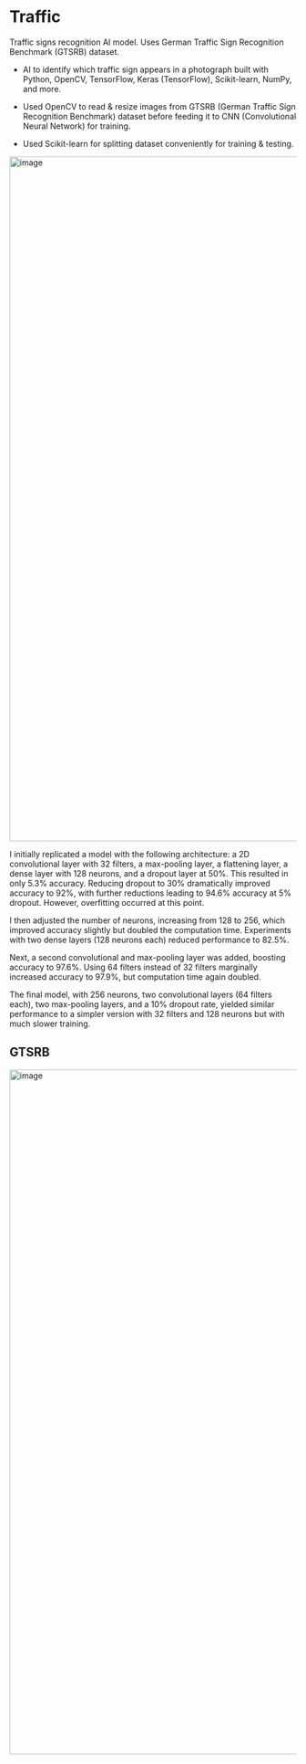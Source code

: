 # Traffic
 Traffic signs recognition AI model. Uses German Traffic Sign Recognition Benchmark (GTSRB) dataset.

- AI to identify which traffic sign appears in a photograph built with Python, OpenCV, TensorFlow, Keras (TensorFlow), Scikit-learn, NumPy, and more.

- Used OpenCV to read & resize images from GTSRB (German Traffic Sign Recognition Benchmark) dataset before feeding it to CNN (Convolutional Neural Network) for training.

- Used Scikit-learn for splitting dataset conveniently for training & testing.

<img width="1200" alt="image" src="https://github.com/user-attachments/assets/e3d024ba-015a-4d19-8658-9a9cdfa6f128" />

I initially replicated a model with the following architecture: a 2D convolutional layer with 32 filters, a max-pooling layer, a flattening layer, a dense layer with 128 neurons, and a dropout layer at 50%. This resulted in only 5.3% accuracy. Reducing dropout to 30% dramatically improved accuracy to 92%, with further reductions leading to 94.6% accuracy at 5% dropout. However, overfitting occurred at this point.

I then adjusted the number of neurons, increasing from 128 to 256, which improved accuracy slightly but doubled the computation time. Experiments with two dense layers (128 neurons each) reduced performance to 82.5%.

Next, a second convolutional and max-pooling layer was added, boosting accuracy to 97.6%. Using 64 filters instead of 32 filters marginally increased accuracy to 97.9%, but computation time again doubled.

The final model, with 256 neurons, two convolutional layers (64 filters each), two max-pooling layers, and a 10% dropout rate, yielded similar performance to a simpler version with 32 filters and 128 neurons but with much slower training.

## GTSRB

<img width="1200" alt="image" src="https://github.com/user-attachments/assets/45d0026f-8ce9-4d44-bf40-2c49ebce789b" />
